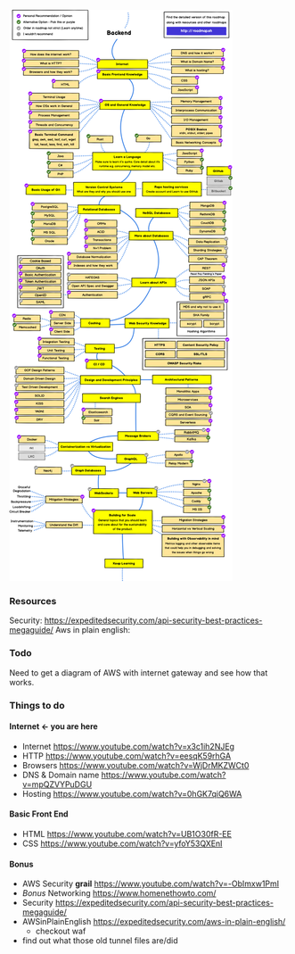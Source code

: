 ![roadmap](backend.png)

### Resources
Security: https://expeditedsecurity.com/api-security-best-practices-megaguide/
Aws in plain english:

### Todo
Need to get a diagram of AWS with internet gateway and see how that works. 

### Things to do
#### Internet <- you are here
- Internet https://www.youtube.com/watch?v=x3c1ih2NJEg
- HTTP https://www.youtube.com/watch?v=eesqK59rhGA
- Browsers https://www.youtube.com/watch?v=WjDrMKZWCt0
- DNS & Domain name https://www.youtube.com/watch?v=mpQZVYPuDGU 
- Hosting https://www.youtube.com/watch?v=0hGK7qiQ6WA


#### Basic Front End
- HTML https://www.youtube.com/watch?v=UB1O30fR-EE
- CSS https://www.youtube.com/watch?v=yfoY53QXEnI



#### Bonus
- AWS Security **grail** https://www.youtube.com/watch?v=-ObImxw1PmI
- *Bonus* Networking https://www.homenethowto.com/
- Security https://expeditedsecurity.com/api-security-best-practices-megaguide/
- AWSinPlainEnglish  https://expeditedsecurity.com/aws-in-plain-english/
  - checkout waf
- find out what those old tunnel files are/did  

